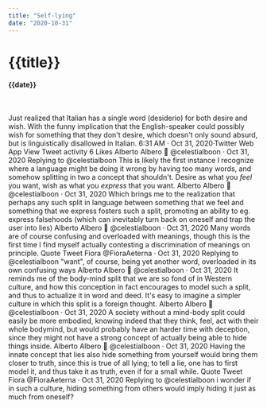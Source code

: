 ```yaml
---
title: "Self-lying"
date: "2020-10-31"
---
```

# {{title}}

#### {{date}}

<br>

Just realized that Italian has a single word (desiderio) for both desire and wish. With the funny implication that the English-speaker could possibly wish for something that they don't desire, which doesn't only sound absurd, but is linguistically disallowed in Italian.
6:31 AM · Oct 31, 2020·Twitter Web App
View Tweet activity
6
 Likes
Alberto Albero
🌲
@celestialboon
·
Oct 31, 2020
Replying to 
@celestialboon
This is likely the first instance I recognize where a language might be doing it wrong by having too many words, and somehow splitting in two a concept that shouldn't. Desire as what you *feel* you want, wish as what you *express* that you want.
Alberto Albero
🌲
@celestialboon
·
Oct 31, 2020
Which brings me to the realization that perhaps any such split in language between something that we feel and something that we express fosters such a split, promoting an ability to eg. express falsehoods (which can inevitably turn back on oneself and trap the user into lies)
Alberto Albero
🌲
@celestialboon
·
Oct 31, 2020
Many words are of course confusing and overloaded with meanings, though this is the first time I find myself actually contesting a discrimination of meanings on principle.
Quote Tweet
Fiora
@FioraAeterna
 · Oct 31, 2020
Replying to @celestialboon
"want", of course, being yet another word, overloaded in its own confusing ways
Alberto Albero
🌲
@celestialboon
·
Oct 31, 2020
It reminds me of the body-mind split that we are so fond of in Western culture, and how this conception in fact encourages to model such a split, and thus to actualize it in word and deed. It's easy to imagine a simpler culture in which this split is a foreign thought.
Alberto Albero
🌲
@celestialboon
·
Oct 31, 2020
A society without a mind-body split could easily be more embodied, knowing indeed that they think, feel, act with their whole bodymind, but would probably have an harder time with deception, since they might not have a strong concept of actually being able to hide things inside.
Alberto Albero
🌲
@celestialboon
·
Oct 31, 2020
Having the innate concept that lies also hide something from yourself would bring them closer to truth, since this is true of all lying; to tell a lie, one has to first model it, and thus take it as truth, even if for a small while.
Quote Tweet
Fiora
@FioraAeterna
 · Oct 31, 2020
Replying to @celestialboon
i wonder if in such a culture, hiding something from others would imply hiding it just as much from oneself?